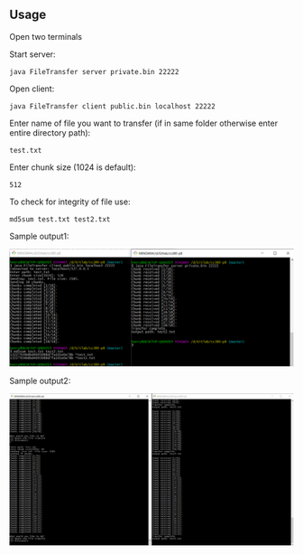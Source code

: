 ## Usage
	
Open two terminals

Start server:
````
java FileTransfer server private.bin 22222
````

Open client:
````
java FileTransfer client public.bin localhost 22222
````
			
Enter name of file you want to transfer (if in same folder otherwise enter entire directory path):
````
test.txt
````

Enter chunk size (1024 is default):
````
512
````
			
To check for integrity of file use:
````
md5sum test.txt test2.txt
````

Sample output1:

![alt text](https://github.com/hhau01/File-Transfer/blob/master/output1.png "Output 1")

Sample output2:

![alt text](https://github.com/hhau01/File-Transfer/blob/master/output2.png "Output 2")
